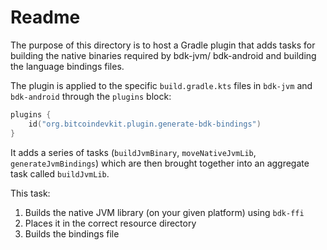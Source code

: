 # Readme
The purpose of this directory is to host a Gradle plugin that adds tasks for building the native binaries required by bdk-jvm/ bdk-android and building the language bindings files.

The plugin is applied to the specific `build.gradle.kts` files in `bdk-jvm` and `bdk-android` through the `plugins` block:
```kotlin
plugins {
    id("org.bitcoindevkit.plugin.generate-bdk-bindings")
}
```

It adds a series of tasks (`buildJvmBinary`, `moveNativeJvmLib`, `generateJvmBindings`) which are then brought together into an aggregate task called `buildJvmLib`.

This task:
1. Builds the native JVM library (on your given platform) using `bdk-ffi`
2. Places it in the correct resource directory
3. Builds the bindings file
